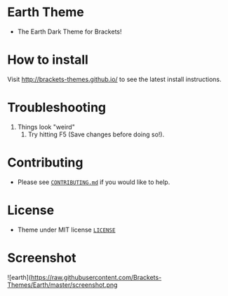 Earth Theme
===========

* The Earth Dark Theme for Brackets!

How to install
==========================

Visit http://brackets-themes.github.io/ to see the latest install instructions.

Troubleshooting
==========================
1. Things look "weird"
	1. Try hitting F5 (Save changes before doing so!).

Contributing
==========================
* Please see [`CONTRIBUTING.md`](CONTRIBUTING.md) if you would like to help.

License
==========================
* Theme under MIT license [`LICENSE`](LICENSE)

Screenshot
==========================

![earth](https://raw.githubusercontent.com/Brackets-Themes/Earth/master/screenshot.png
